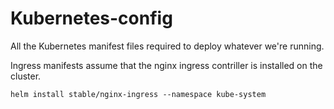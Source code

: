 # Kubernetes-config
All the Kubernetes manifest files required to deploy whatever we're running.

Ingress manifests assume that the nginx ingress contriller is installed on the cluster.
```
helm install stable/nginx-ingress --namespace kube-system
```
